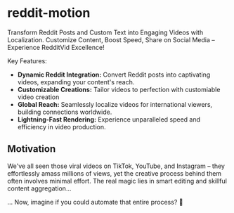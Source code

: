 # reddit-motion

Transform Reddit Posts and Custom Text into Engaging Videos with Localization. Customize Content, Boost Speed, Share on Social Media – Experience RedditVid Excellence!

Key Features:

* **Dynamic Reddit Integration:** Convert Reddit posts into captivating videos, expanding your content's reach.
* **Customizable Creations:** Tailor videos to perfection with customiable video creation
* **Global Reach:** Seamlessly localize videos for international viewers, building connections worldwide.
* **Lightning-Fast Rendering:** Experience unparalleled speed and efficiency in video production.

## Motivation

We've all seen those viral videos on TikTok, YouTube, and Instagram – they effortlessly amass millions of views, yet the creative process behind them often involves minimal effort. The real magic lies in smart editing and skillful content aggregation...

... Now, imagine if you could automate that entire process? 🤯
